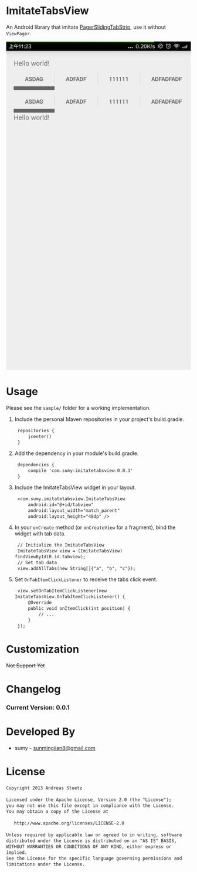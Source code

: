 ImitateTabsView
===============
An Android library that imitate [PagerSlidingTabStrip](https://github.com/astuetz/PagerSlidingTabStrip),
use it without `ViewPager`.

![Screenshot_1](Screenshot/Screenshot_2015-08-17-11-23-21.png)

# Usage

Please see the `sample/` folder for a working implementation.

1. Include the personal Maven repositories in your project's build.gradle.

        repositories {
            jcenter()
        }

2. Add the dependency in your module's build.gradle.

        dependencies {
            compile 'com.sumy:imitatetabsview:0.0.1'
        }

3. Include the ImitateTabsView widget in your layout.

        <com.sumy.imitatetabsview.ImitateTabsView
            android:id="@+id/tabview"
            android:layout_width="match_parent"
            android:layout_height="48dp" />

4. In your `onCreate` method (or `onCreateView` for a fragment), bind the widget with tab data.

        // Initialize the ImitateTabsView
        ImitateTabsView view = (ImitateTabsView) findViewById(R.id.tabview);
        // Set tab data
        view.addAllTabs(new String[]{"a", "b", "c"});

5. Set `OnTabItemClickListener` to receive the tabs click event.

        view.setOnTabItemClickListener(new ImitateTabsView.OnTabItemClickListener() {
            @Override
            public void onItemClick(int position) {
                // ...
            }
        });

# Customization

~~Not Support Yet~~

# Changelog

### Current Version: 0.0.1

# Developed By

 * sumy - <sunmingjian8@gmail.com>

# License

    Copyright 2013 Andreas Stuetz

    Licensed under the Apache License, Version 2.0 (the "License");
    you may not use this file except in compliance with the License.
    You may obtain a copy of the License at

       http://www.apache.org/licenses/LICENSE-2.0

    Unless required by applicable law or agreed to in writing, software
    distributed under the License is distributed on an "AS IS" BASIS,
    WITHOUT WARRANTIES OR CONDITIONS OF ANY KIND, either express or implied.
    See the License for the specific language governing permissions and
    limitations under the License.
